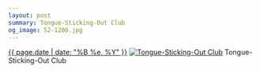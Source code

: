 ```yaml
---
layout: post
summary: Tongue-Sticking-Out Club
og_image: 52-1280.jpg
---
```


<p>
  <time><a href="/52">{{ page.date | date: "%B %e, %Y" }}</a></time>
  <a href="/52"><img src="{{ site.assets_url }}/52-640.jpg" srcset="{{ site.assets_url }}/52-1280.jpg 1280w, {{ site.assets_url }}/52-960.jpg 960w, {{ site.assets_url }}/52-640.jpg 640w, {{ site.assets_url }}/52-320.jpg 320w" sizes="(min-width: 700px) 50vw, calc(100vw - 2rem)" alt="Tongue-Sticking-Out Club" /></a>
  <span>Tongue-Sticking-Out Club</span>
</p>
